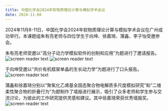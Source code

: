 ```yaml
---
title: 中国化学会2024年软物质理论计算与模拟学术会议
date: 2024-11-08
---
```


2024年11月8-11日，中国化学会2024年软物质理论计算与模拟学术会议在广州成功举行。本课题组朱有亮老师与四位学生于向坤、徐嘉琦、蒲鑫、李子怡受邀参会。

<!--more-->

朱有亮老师受邀以“高分子动力学模拟软件的创制和应用”为题进行了邀请报告。
![screen reader text](2024_gz_zhu_1.jpg "caption")
![screen reader text](2024_gz_zhu_2.jpg "caption")

于向坤受邀以“共价有机框架单晶的生长动力学”为题进行了口头报告。
![screen reader text](2024_gz_yu.jpg "caption")

蒲鑫和徐嘉琦分别以“聚氧化乙烯基全固态聚合物电解质多尺度模拟研究”和“二维柔性聚合物的折叠行为”为题制作了墙报进行展示，吸引了众多老师和学生参与交流讨论，为彼此的工作研究提供灵感和建议。其中徐嘉琦荣获优秀墙报奖。
![screen reader text](2024_gz_xu.jpg "caption")